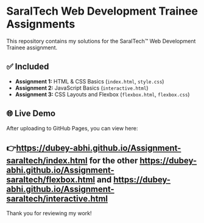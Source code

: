 # SaralTech Web Development Trainee Assignments

This repository contains my solutions for the SaralTech™ Web Development Trainee assignment.

## ✅ Included

- **Assignment 1:** HTML & CSS Basics (`index.html`, `style.css`)
- **Assignment 2:** JavaScript Basics (`interactive.html`)
- **Assignment 3:** CSS Layouts and Flexbox (`flexbox.html`, `flexbox.css`)

## 🌐 Live Demo

After uploading to GitHub Pages, you can view here:

👉https://dubey-abhi.github.io/Assignment-saraltech/index.html
    for the other  https://dubey-abhi.github.io/Assignment-saraltech/flexbox.html
   and   https://dubey-abhi.github.io/Assignment-saraltech/interactive.html
---

Thank you for reviewing my work!
